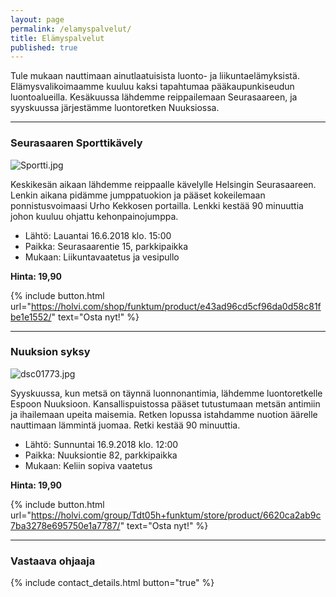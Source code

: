 ```yaml
---
layout: page
permalink: /elamyspalvelut/
title: Elämyspalvelut
published: true
---
```


Tule mukaan nauttimaan ainutlaatuisista luonto- ja liikuntaelämyksistä. Elämysvalikoimaamme kuuluu kaksi tapahtumaa pääkaupunkiseudun luontoalueilla. Kesäkuussa lähdemme reippailemaan Seurasaareen, ja syyskuussa järjestämme luontoretken Nuuksiossa.

---

### Seurasaaren Sporttikävely

![Sportti.jpg]({{site.baseurl}}/media/Sportti.jpg)

Keskikesän aikaan lähdemme reippaalle kävelylle Helsingin Seurasaareen. Lenkin aikana pidämme jumppatuokion ja pääset
kokeilemaan ponnistusvoimaasi Urho Kekkosen portailla. Lenkki kestää 90 minuuttia johon kuuluu ohjattu kehonpainojumppa. 

* Lähtö: Lauantai 16.6.2018 klo. 15:00
* Paikka: Seurasaarentie 15, parkkipaikka
* Mukaan: Liikuntavaatetus ja vesipullo

**Hinta: 19,90** 

{% include button.html url="https://holvi.com/shop/funktum/product/e43ad96cd5cf96da0d58c81fbe1e1552/" text="Osta nyt!" %} 

--- 


### Nuuksion syksy

![dsc01773.jpg]({{site.baseurl}}/media/dsc01773.jpg)


Syyskuussa, kun metsä on täynnä luonnonantimia, lähdemme luontoretkelle Espoon Nuuksioon. 
Kansallispuistossa pääset tutustumaan metsän antimiin ja ihailemaan upeita maisemia. 
Retken lopussa istahdamme nuotion äärelle nauttimaan lämmintä juomaa. Retki kestää 90 minuuttia.

* Lähtö: Sunnuntai 16.9.2018 klo. 12:00
* Paikka: Nuuksiontie 82, parkkipaikka
* Mukaan: Keliin sopiva vaatetus

**Hinta: 19,90** 


{% include button.html url="https://holvi.com/group/Tdt05h+funktum/store/product/6620ca2ab9c7ba3278e695750e1a7787/" text="Osta nyt!" %} 

---

### Vastaava ohjaaja

{% include contact_details.html button="true" %}
